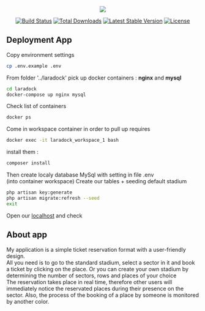 <p align="center"><img src="https://laravel.com/assets/img/components/logo-laravel.svg"></p>

<p align="center">
<a href="https://travis-ci.org/laravel/framework"><img src="https://travis-ci.org/laravel/framework.svg" alt="Build Status"></a>
<a href="https://packagist.org/packages/laravel/framework"><img src="https://poser.pugx.org/laravel/framework/d/total.svg" alt="Total Downloads"></a>
<a href="https://packagist.org/packages/laravel/framework"><img src="https://poser.pugx.org/laravel/framework/v/stable.svg" alt="Latest Stable Version"></a>
<a href="https://packagist.org/packages/laravel/framework"><img src="https://poser.pugx.org/laravel/framework/license.svg" alt="License"></a>
</p>

## Deployment App
Copy environment settings
```bash
cp .env.example .env
```
From folder '../laradock' pick up docker containers : <b>nginx</b> and <b>mysql</b>
```bash
cd laradock
docker-compose up nginx mysql
```
Check list of containers
```bash
docker ps
```
Come in workspace container in order to pull up requires
```bash
docker exec -it laradock_workspace_1 bash
```
install them : 
```bash
composer install
```
Then create localy database MySql with setting in file .env <br>
(into container workspace) Create our tables + seeding default stadium
```bash
php artisan key:generate
php artisan migrate:refresh --seed
exit
```
Open our [localhost](http://localhost) and check
## About app
My application is a simple ticket reservation format with a user-friendly design. <br>
All you need is to go to the standard stadium, select a sector in it and book a ticket by clicking on the place. Or you can create your own stadium by determining the number of sectors, rows and places of your choice<br>
The reservation takes place in real time, therefore other users will immediately notice the reservated places during their presence on the sector. Also, the process of the booking of a place by someone is monitored by another color.
